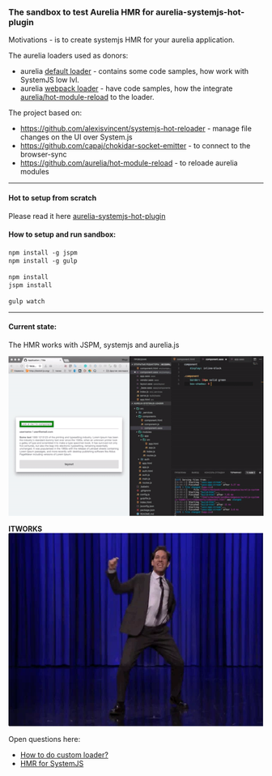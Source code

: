 ### The sandbox to test Aurelia HMR for aurelia-systemjs-hot-plugin

Motivations - is to create systemjs HMR for your aurelia application.

The aurelia loaders used as donors: 
-  aurelia [default loader](https://github.com/aurelia/loader-default/blob/master/src/index.js) - contains some code samples, how work with SystemJS low lvl.
-  aurelia [webpack loader](https://github.com/aurelia/loader-webpack/blob/master/src/aurelia-loader-webpack.ts) - have code samples, how the integrate [aurelia/hot-module-reload](https://github.com/aurelia/hot-module-reload) to the loader.

The project based on:
- https://github.com/alexisvincent/systemjs-hot-reloader - manage file changes on the UI over System.js
- https://github.com/capaj/chokidar-socket-emitter - to connect to the browser-sync
- https://github.com/aurelia/hot-module-reload - to reloade aurelia modules

-----

#### Hot to setup from scratch

Please read it here [aurelia-systemjs-hot-plugin](https://github.com/wegorich/aurelia-sysemjs-hot-plugin)

#### How to setup and run sandbox:

```
npm install -g jspm
npm install -g gulp

npm install
jspm install

gulp watch
```

-----

#### Current state: 

The HMR works with JSPM, systemjs and aurelia.js

![alt text](./assets/images/demo.gif)

**ITWORKS**
![itworks](./assets/images/dance.webp)


Open questions here:
  - [How to do custom loader?](https://github.com/alexisvincent/systemjs-hot-reloader/issues/143)
  - [HMR for SystemJS](https://github.com/aurelia/hot-module-reload/issues/10)

